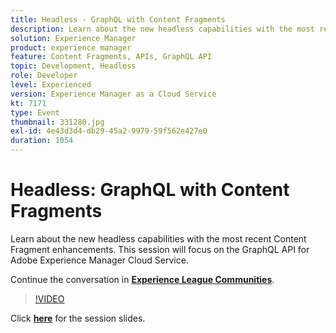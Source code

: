 ```yaml
---
title: Headless - GraphQL with Content Fragments
description: Learn about the new headless capabilities with the most recent Content Fragment enhancements. This session will focus on the GraphQL API for Adobe Experience Manager Cloud Service. This session was delivered as part of Adobe Developers Live Content event.
solution: Experience Manager
product: experience manager
feature: Content Fragments, APIs, GraphQL API
topic: Development, Headless
role: Developer
level: Experienced
version: Experience Manager as a Cloud Service
kt: 7171
type: Event
thumbnail: 331280.jpg
exl-id: 4e43d3d4-db29-45a2-9979-59f562e427e0
duration: 1054
---
```

# Headless: GraphQL with Content Fragments

Learn about the new headless capabilities with the most recent Content Fragment enhancements. This session will focus on the GraphQL API for Adobe Experience Manager Cloud Service.

Continue the conversation in **[Experience League Communities](https://adobe.ly/36Yd3v6)**.

>[!VIDEO](https://video.tv.adobe.com/v/331280/?quality=12&learn=on&hidetitle=true)

Click **[here](/help/adobe-developers-live/assets/headless-graphql-content-fragments.pdf)** for the session slides.
